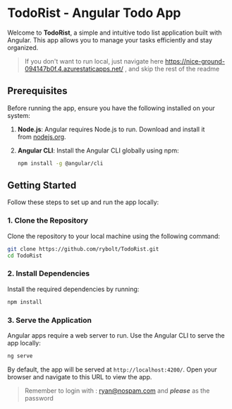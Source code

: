 TodoRist - Angular Todo App
===========================

Welcome to **TodoRist**, a simple and intuitive todo list application built with Angular. This app allows you to manage your tasks efficiently and stay organized.

> If you don't want to run local, just navigate here https://nice-ground-094147b0f.4.azurestaticapps.net/  , and skip the rest of the readme

Prerequisites
-------------

Before running the app, ensure you have the following installed on your system:

1.  **Node.js**: Angular requires Node.js to run. Download and install it from [nodejs.org](https://nodejs.org/).

2.  **Angular CLI**: Install the Angular CLI globally using npm:

    ```bash
    npm install -g @angular/cli
    ```

Getting Started
---------------

Follow these steps to set up and run the app locally:

### 1\. Clone the Repository

Clone the repository to your local machine using the following command:

```bash
git clone https://github.com/rybolt/TodoRist.git
cd TodoRist
```

### 2\. Install Dependencies

Install the required dependencies by running:

```bash
npm install
```

### 3\. Serve the Application

Angular apps require a web server to run. Use the Angular CLI to serve the app locally:

```bash
ng serve
```

By default, the app will be served at `http://localhost:4200/`. Open your browser and navigate to this URL to view the app.

> Remember to login with : ryan@nospam.com and _**please**_ as the password
